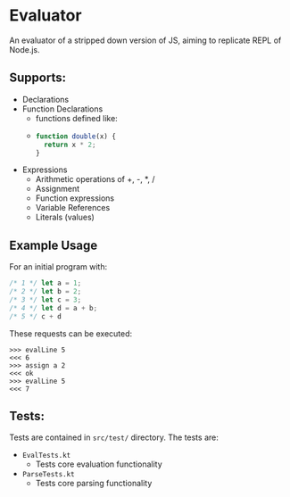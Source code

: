 # Evaluator
An evaluator of a stripped down version of JS, aiming to replicate REPL of Node.js.

## Supports:
- Declarations
- Function Declarations
  - functions defined like:
  - ```js
    function double(x) {
      return x * 2;
    }
    ```
- Expressions
  - Arithmetic operations of +, -, *, /
  - Assignment
  - Function expressions
  - Variable References
  - Literals (values)



## Example Usage
For an initial program with:
```js
/* 1 */ let a = 1;
/* 2 */ let b = 2;
/* 3 */ let c = 3;
/* 4 */ let d = a + b;
/* 5 */ c + d
```
These requests can be executed:
```
>>> evalLine 5
<<< 6
>>> assign a 2
<<< ok
>>> evalLine 5
<<< 7
```
 
## Tests:
Tests are contained in `src/test/` directory. The tests are:
- `EvalTests.kt` 
  - Tests core evaluation functionality
- `ParseTests.kt`
  - Tests core parsing functionality